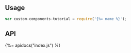 ## Usage

```js
var custom-components-tutorial = require('{%= name %}');
```

## API
{%= apidocs("index.js") %}
